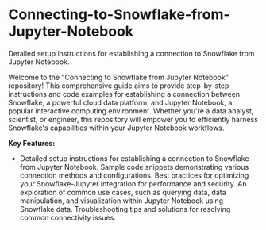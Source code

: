 # Connecting-to-Snowflake-from-Jupyter-Notebook
Detailed setup instructions for establishing a connection to Snowflake from Jupyter Notebook.

Welcome to the "Connecting to Snowflake from Jupyter Notebook" repository! This comprehensive guide aims to provide step-by-step instructions and code examples for establishing a connection between Snowflake, a powerful cloud data platform, and Jupyter Notebook, a popular interactive computing environment. Whether you're a data analyst, scientist, or engineer, this repository will empower you to efficiently harness Snowflake's capabilities within your Jupyter Notebook workflows.

**Key Features:**

- Detailed setup instructions for establishing a connection to Snowflake from Jupyter Notebook.
  Sample code snippets demonstrating various connection methods and configurations.
  Best practices for optimizing your Snowflake-Jupyter integration for performance and security.
  An exploration of common use cases, such as querying data, data manipulation, and visualization within Jupyter     Notebook using Snowflake data.
  Troubleshooting tips and solutions for resolving common connectivity issues.
